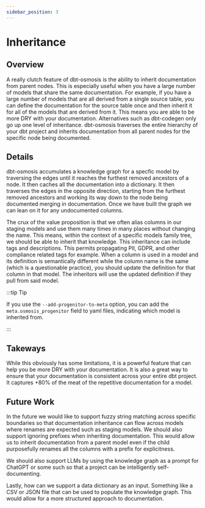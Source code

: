 ```yaml
---
sidebar_position: 3
---
```

# Inheritance

## Overview

A really clutch feature of dbt-osmosis is the ability to inherit documentation from parent nodes. This is especially useful when you have a large number of models that share the same documentation. For example, if you have a large number of models that are all derived from a single source table, you can define the documentation for the source table once and then inherit it for all of the models that are derived from it. This means you are able to be more DRY with your documentation. Alternatives such as dbt-codegen only go up one level of inheritance. dbt-osmosis traverses the entire hierarchy of your dbt project and inherits documentation from all parent nodes for the specific node being documented.

## Details

dbt-osmosis accumulates a knowledge graph for a specfic model by traversing the edges until it reaches the furthest removed ancestors of a node. It then caches all the documentation into a dictionary. It then traverses the edges in the opposite direction, starting from the furthest removed ancestors and working its way down to the node being documented merging in documentation. Once we have built the graph we can lean on it for any undocumented columns.

The crux of the value proposition is that we often alias columns in our staging models and use them many times in many places without changing the name. This means, within the context of a specific models family tree, we should be able to inherit that knowledge. This inheritance can include tags and descriptions. This permits propagating PII, GDPR, and other compliance related tags for example. When a column is used in a model and its definition is semantically different while the column name is the same (which is a questionable practice), you should update the definition for that column in that model. The inheritors will use the updated definition if they pull from said model.

:::tip Tip

If you use the `--add-progenitor-to-meta` option, you can add the `meta.osmosis_progenitor` field to yaml files, indicating which model is inherited from.

:::

## Takeways

While this obviously has some limitations, it is a powerful feature that can help you be more DRY with your documentation. It is also a great way to ensure that your documentation is consistent across your entire dbt project. It captures +80% of the meat of the repetitive documentation for a model.

## Future Work

In the future we would like to support fuzzy string matching across specific boundaries so that documentation inheritance can flow across models where renames are expected such as staging models. We should also support ignoring prefixes when inheriting documentation. This would allow us to inherit documentation from a parent model even if the child purposefully renames all the columns with a prefix for explicitness.

We should also support LLMs by using the knowledge graph as a prompt for ChatGPT or some such so that a project can be intelligently self-documenting.

Lastly, how can we support a data dictionary as an input. Something like a CSV or JSON file that can be used to populate the knowledge graph. This would allow for a more structured approach to documentation.
